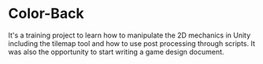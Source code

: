 # Color-Back
It's a training project to learn how to manipulate the 2D mechanics in Unity including the tilemap tool and how to use post processing through scripts. It was also the opportunity to start writing a game design document.
